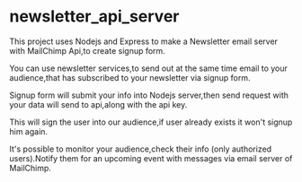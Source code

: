 # newsletter_api_server

This project uses Nodejs and Express to make a Newsletter email server with MailChimp Api,to create signup form.

You can use newsletter services,to send out at the same time email to your audience,that has subscribed to your newsletter via signup form.

Signup form will submit your info into Nodejs server,then send request with your data will send to api,along with the api key.

This will sign the user into our audience,if user already exists it won't signup him again.

It's possible to monitor your audience,check their info (only authorized users).Notify them for an upcoming event with messages via email server of MailChimp.


